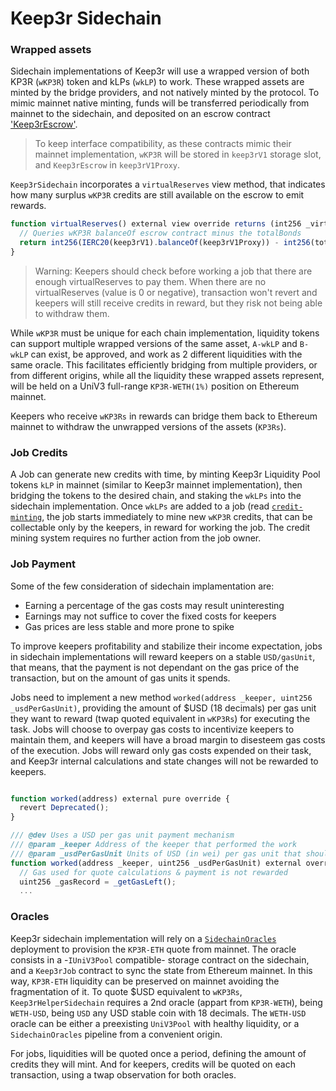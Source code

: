 # Keep3r Sidechain

### Wrapped assets
Sidechain implementations of Keep3r will use a wrapped version of both KP3R (`wKP3R`) token and kLPs (`wkLP`) to work. These wrapped assets are minted by the bridge providers, and not natively minted by the protocol. To mimic mainnet native minting, funds will be transferred periodically from mainnet to the sidechain, and deposited on an escrow contract ['Keep3rEscrow'](../technical/sidechain/IKeep3rEscrow.md).
> To keep interface compatibility, as these contracts mimic their mainnet implementation, `wKP3R` will be stored in `keep3rV1` storage slot, and `Keep3rEscrow` in `keep3rV1Proxy`.

`Keep3rSidechain` incorporates a `virtualReserves` view method, that indicates how many surplus `wKP3R` credits are still available on the escrow to emit rewards.

```js
function virtualReserves() external view override returns (int256 _virtualReserves) {
  // Queries wKP3R balanceOf escrow contract minus the totalBonds
  return int256(IERC20(keep3rV1).balanceOf(keep3rV1Proxy)) - int256(totalBonds);
}
```

> Warning: Keepers should check before working a job that there are enough virtualReserves to pay them. When there are no virtualReserves (value is 0 or negative), transaction won't revert and keepers will still receive credits in reward, but they risk not being able to withdraw them.

While `wKP3R` must be unique for each chain implementation, liquidity tokens can support multiple wrapped versions of the same asset, `A-wkLP` and `B-wkLP` can exist, be approved, and work as 2 different liquidities with the same oracle. This facilitates efficiently bridging from multiple providers, or from different origins, while all the liquidity these wrapped assets represent, will be held on a UniV3 full-range `KP3R-WETH(1%)` position on Ethereum mainnet.

Keepers who receive `wKP3Rs` in rewards can bridge them back to Ethereum mainnet to withdraw the unwrapped versions of the assets (`KP3Rs`).

### Job Credits

A Job can generate new credits with time, by minting Keep3r Liquidity Pool tokens `kLP` in mainnet (similar to Keep3r mainnet implementation), then bridging the tokens to the desired chain, and staking the `wkLPs` into the sidechain implementation. Once `wkLPs` are added to a job (read [`credit-minting`](../tokenomics/job-payment-mechanisms/credit-mining.md), the job starts immediately to mine new `wKP3R` credits, that can be collectable only by the keepers, in reward for working the job. The credit mining system requires no further action from the job owner.

### Job Payment

Some of the few consideration of sidechain implamentation are:
- Earning a percentage of the gas costs may result uninteresting
- Earnings may not suffice to cover the fixed costs for keepers
- Gas prices are less stable and more prone to spike

To improve keepers profitability and stabilize their income expectation, jobs in sidechain implementations will reward keepers on a stable `USD/gasUnit`, that means, that the payment is not dependant on the gas price of the transaction, but on the amount of gas units it spends.

Jobs need to implement a new method `worked(address _keeper, uint256 _usdPerGasUnit)`, providing the amount of $USD (18 decimals) per gas unit they want to reward (twap quoted equivalent in `wKP3Rs`) for executing the task. Jobs will choose to overpay gas costs to incentivize keepers to maintain them, and keepers will have a broad margin to disesteem gas costs of the execution. Jobs will reward only gas costs expended on their task, and Keep3r internal calculations and state changes will not be rewarded to keepers.

```js

function worked(address) external pure override {
  revert Deprecated();
}

/// @dev Uses a USD per gas unit payment mechanism
/// @param _keeper Address of the keeper that performed the work
/// @param _usdPerGasUnit Units of USD (in wei) per gas unit that should be rewarded to the keeper
function worked(address _keeper, uint256 _usdPerGasUnit) external override {
  // Gas used for quote calculations & payment is not rewarded
  uint256 _gasRecord = _getGasLeft();
  ...
```


### Oracles

Keep3r sidechain implementation will rely on a [`SidechainOracles`](https://github.com/defi-wonderland/sidechain-oracles) deployment to provision the `KP3R-ETH` quote from mainnet. The oracle consists in a -`IUniV3Pool` compatible- storage contract on the sidechain, and a `Keep3rJob` contract to sync the state from Ethereum mainnet. In this way, `KP3R-ETH` liquidity can be preserved on mainnet avoiding the fragmentation of it. To quote $USD equivalent to `wKP3Rs`, `Keep3rHelperSidechain` requires a 2nd oracle (appart from `KP3R-WETH`), being `WETH-USD`, being `USD` any USD stable coin with 18 decimals. The `WETH-USD` oracle can be either a preexisting `UniV3Pool` with healthy liquidity, or a `SidechainOracles` pipeline from a convenient origin.

For jobs, liquidities will be quoted once a period, defining the amount of credits they will mint. And for keepers, credits will be quoted on each transaction, using a twap observation for both oracles.
